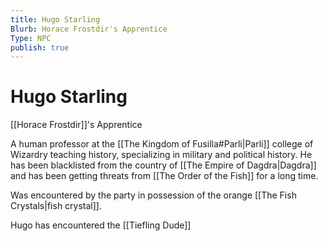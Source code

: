 ```yaml
---
title: Hugo Starling
Blurb: Horace Frostdir's Apprentice
Type: NPC
publish: true
---
```

# Hugo Starling
[[Horace Frostdir]]'s Apprentice

A human professor at the [[The Kingdom of Fusilla#Parli|Parli]] college of Wizardry teaching history, specializing in military and political history. He has been blacklisted from the country of [[The Empire of Dagdra|Dagdra]] and has been getting threats from [[The Order of the Fish]] for a long time. 

Was encountered by the party in possession of the orange [[The Fish Crystals|fish crystal]]. 

Hugo has encountered the [[Tiefling Dude]] 